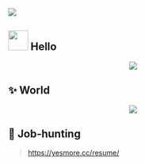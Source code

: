<img src="https://visitor-badge.glitch.me/badge?page_id=yesmore.yesmore" />

## <img width='40' src='https://emojis.slackmojis.com/emojis/images/1597609813/10031/60fps_parrot.gif?1597609813'/> Hello  

<p align='center'>
  <img style="max-width: 100%;" align='middle' src="https://github-readme-stats.vercel.app/api?username=yesmore&show_icons=true&theme=radical" />
  
</p>  

## ✨ World

<p align='center'>
  <img style="max-width: 100%;" align='middle' src="https://github-readme-stats.vercel.app/api/top-langs/?username=yesmore&layout=compact" />
</p>

## 📖 Job-hunting

> <a href='https://yesmore.cc/resume/' target='_blank'>https://yesmore.cc/resume/</a>

### 
